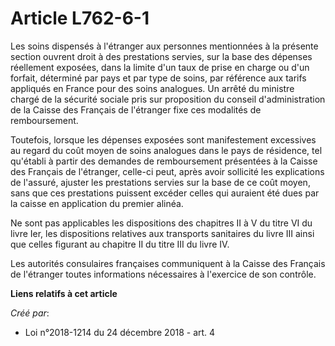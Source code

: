 # Article L762-6-1

Les soins dispensés à l'étranger aux personnes mentionnées à la présente section ouvrent droit à des prestations servies, sur
la base des dépenses réellement exposées, dans la limite d'un taux de prise en charge ou d'un forfait, déterminé par pays et
par type de soins, par référence aux tarifs appliqués en France pour des soins analogues. Un arrêté du ministre chargé de la
sécurité sociale pris sur proposition du conseil d'administration de la Caisse des Français de l'étranger fixe ces modalités
de remboursement.

Toutefois, lorsque les dépenses exposées sont manifestement excessives au regard du coût moyen de soins analogues dans le
pays de résidence, tel qu'établi à partir des demandes de remboursement présentées à la Caisse des Français de l'étranger,
celle-ci peut, après avoir sollicité les explications de l'assuré, ajuster les prestations servies sur la base de ce coût
moyen, sans que ces prestations puissent excéder celles qui auraient été dues par la caisse en application du premier alinéa.

Ne sont pas applicables les dispositions des chapitres II à V du titre VI du livre Ier, les dispositions relatives aux
transports sanitaires du livre III ainsi que celles figurant au chapitre II du titre III du livre IV.

Les autorités consulaires françaises communiquent à la Caisse des Français de l'étranger toutes informations nécessaires à
l'exercice de son contrôle.

**Liens relatifs à cet article**

_Créé par_:

  - Loi n°2018-1214 du 24 décembre 2018 - art. 4
